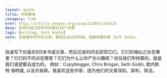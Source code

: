 ```yaml
---
layout: quote
title: 你倾慕谁
category: link
href: http://article.yeeyan.org/view/222854/315425
desp: 发现你自己的写作风格的10个步骤
tags: [writing, Seth Godin]
note: 这是教你写作的文章，要突出自己的风格。我最倾慕的是 Seth Godin。
---
```



快速写下你喜欢的5本书或文章，然后花些时间去研究它们。它们的相似之处在哪里？它们的不同点在哪里？它们为什么让你产生兴趣呢？往往我们所倾慕的，就是我们渴望要去成为的。
例如：Copyblogger, Chris Brogan, Seth Godin, 欧内斯特·海明威, 以及刘易斯。我喜欢这些作家，因为他们的文章深刻、犀利、简洁。



